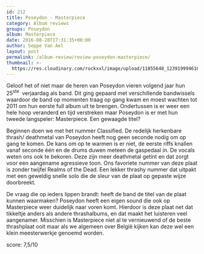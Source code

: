 ```yaml
---
id: 212
title: Poseydon - Masterpiece
category: Album reviews
groups: Poseydon
album: Masterpiece
date: 2016-08-28T17:31:35+00:00
author: Seppe Van Ael
layout: post
permalink: /album-review/review-poseydon-masterpiece/
thumbnail: >-
  https://res.cloudinary.com/rockxxl/image/upload/11855648_123919994618880_6035402638735654181_n.jpg
---
```

Geloof het of niet maar de heren van Poseydon vieren volgend jaar hun 25<sup>ste</sup>  verjaardag als band. Dit ging gepaard met verschillende bandwissels waardoor de band op momenten traag op gang kwam en moest wachten tot 2011 om hun eerste full album uit te brengen. Ondertussen is er weer een hele hoop veranderd en tijd verstreken maar Poseydon is er met hun tweede langspeler: Masterpiece. Een gewaagde titel?

Beginnen doen we met het nummer Classified. De redelijk herkenbare thrash/ deathmetal van Poseydon heeft nog geen seconde nodig om op gang te komen. De kans om op te warmen is er niet, de eerste riffs knallen vanaf seconde één en de drums duwen meteen de gaspedaal in. De vocals weten ons ook te bekoren. Deze zijn meer deathmetal getint en dat zorgt voor een aangename agressieve toon. Ons favoriete nummer van deze plaat is zonder twijfel Realms of the Dead. Een lekker thrashy nummer dat uitpakt met een geweldig snelle solo die de sleur van de plaat op gepaste wijze doorbreekt.

De vraag die op ieders lippen brandt: heeft de band de titel van de plaat kunnen waarmaken? Poseydon heeft een eigen sound die ook op Masterpiece weer duidelijk naar voren komt. Hierdoor is deze plaat net dat tikkeltje anders als andere thrashalbums, en dat maakt het luisteren veel aangenamer. Misschien is Masterpiece niet al te vernieuwend of de beste thrashplaat ooit maar als we algemeen over België kijken kan deze wel een klein meesterwerkje genoemd worden.

score: 7,5/10